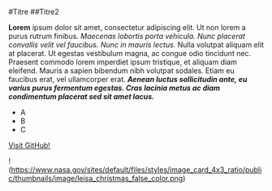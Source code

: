 #Titre
##Titre2

**Lorem** ipsum dolor sit amet, consectetur adipiscing elit. Ut non lorem a purus rutrum
finibus. _Maecenas lobortis porta vehicula. Nunc placerat convallis velit vel faucibus.
Nunc in mauris lectus._ Nulla volutpat aliquam elit at placerat. Ut egestas vestibulum
magna, ac congue odio tincidunt nec. Praesent commodo lorem imperdiet ipsum tristique,
et aliquam diam eleifend. Mauris a sapien bibendum nibh volutpat sodales. Etiam eu
faucibus erat, vel ullamcorper erat. **_Aenean luctus sollicitudin ante, eu varius purus
fermentum egestas. Cras lacinia metus ac diam condimentum placerat sed sit amet lacus._**

- A
- B
- C

[Visit GitHub!](www.github.com)

!(https://www.nasa.gov/sites/default/files/styles/image_card_4x3_ratio/public/thumbnails/image/leisa_christmas_false_color.png)
